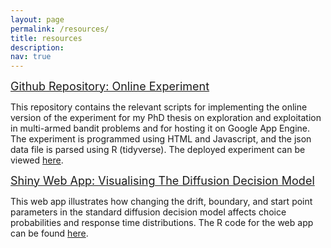 ```yaml
---
layout: page
permalink: /resources/
title: resources
description:
nav: true
---
```


<a href="https://github.com/dbrhln/EXP-EXP-ONLINE-2020"><font size=4>Github Repository: Online Experiment</font></a>

This repository contains the relevant scripts for implementing the online version of the experiment for my PhD thesis on exploration and exploitation in multi-armed bandit problems and for hosting it on Google App Engine. The experiment is programmed using HTML and Javascript, and the json data file is parsed using R (tidyverse). The deployed experiment can be viewed <a href="https://exp-exp-289600.ts.r.appspot.com/">here</a>.

<a href="https://dbrhln.shinyapps.io/simulate-DDM/"><font size=4>Shiny Web App: Visualising The Diffusion Decision Model</font></a>

This web app illustrates how changing the drift, boundary, and start point parameters in the standard diffusion decision model affects choice probabilities and response time distributions. The R code for the
web app can be found <a href="https://github.com/dbrhln/simulate-DDM">here</a>.
